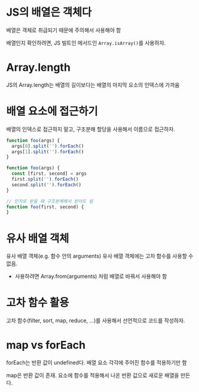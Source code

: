 # JS의 배열은 객체다

배열은 객체로 취급되기 때문에 주의해서 사용해야 함

배열인지 확인하려면, JS 빌트인 메서드인 `Array.isArray()`를 사용하자.

# Array.length

JS의 Array.length는 배열의 길이보다는 배열의 마지막 요소의 인덱스에 가까움

# 배열 요소에 접근하기

배열의 인덱스로 접근하지 말고, 구조분해 할당을 사용해서 이름으로 접근하자.

```js
function foo(args) {
  args[0].split('').forEach()
  args[1].split('').forEach()
}

function foo(args) {
  const [first, second] = args
  first.split('').forEach()
  second.split('').forEach()
}

// 인자로 받을 때 구조분해해서 받아도 됨
function foo(first, second) {
}
```

# 유사 배열 객체

유사 배열 객체(e.g. 함수 안의 arguments)
유사 배열 객체에는 고차 함수를 사용할 수 없음.

- 사용하려면 Array.from(arguments) 처럼 배열로 바꿔서 사용해야 함

# 고차 함수 활용

고차 함수(filter, sort, map, reduce, ...)를 사용해서 선언적으로 코드를 작성하자.

# map vs forEach

forEach는 반환 값이 undefined다. 배열 요소 각각에 주어진 함수를 적용하기만 함

map은 반환 값이 존재. 요소에 함수를 적용해서 나온 반환 값으로 새로운 배열을 만든다.
